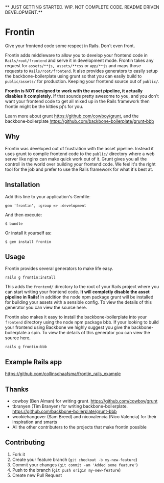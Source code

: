 ** JUST GETTING STARTED. WIP. NOT COMPLETE CODE. README DRIVEN DEVELOPMENT.**

# Frontin

Give your frontend code some respect in Rails. Don't even front.

Frontin adds middleware to allow you to develop your frontend code in `Rails/root/frontend` and serve it in development mode.
Frontin takes any request for `assets/**js, assets/**css` or `app/**js` and maps those requests to `Rails/root/frontend`.
It also provides generators to easily setup the backbone-boilerplate using grunt so that you can easily build to `public/assets/` for production. Keeping your frontend source out of `public/`.

**Frontin is NOT designed to work with the asset pipeline, it actually disables it completely.**
If that sounds pretty awesome to you, and you don't want your frontend code to get all mixed up in the Rails framework then frontin might be the kitties pj's for you.

Learn more about grunt https://github.com/cowboy/grunt, and the backbone-boilerplate https://github.com/backbone-boilerplate/grunt-bbb

## Why

Frontin was developed out of frustration with the asset pipeline. Instead it uses grunt to compile frontend code to the `public/` directory where a web server like
nginx can make quick work out of it. Grunt gives you all the controll in the world over building your frontend code.  We feel it's the right tool for the job and prefer to
use the Rails framework for what it's best at.


## Installation

Add this line to your application's Gemfile:

    gem 'frontin', :group => :development

And then execute:

    $ bundle

Or install it yourself as:

    $ gem install frontin

## Usage

Frontin provides several generators to make life easy.

    rails g frontin:install

This adds the `frontend/` directory to the root of your Rails project where you can start writing your frontend code.
**It will completly disable the asset pipeline in Rails!**
In addition the node npm package grunt will be installed for building your assets with a sensible config.
To view the details of this generator you can view the source here.

Frontin also makes it easy to install the backbone-boilerplate into your `frontend` directory using
the node npm package bbb. If your looking to build your frontend using Backbone we highly suggest you give the backbone-boilerplate a spin.
To view the details of this generator you can view the source here.

    rails g frontin:bbb

## Example Rails app

https://github.com/collinschaafsma/frontin_rails_example

## Thanks

* cowboy (Ben Alman) for writing grunt. https://github.com/cowboy/grunt
* tbranyen (Tim Branyen) for writing backbone-boilerplate. https://github.com/backbone-boilerplate/grunt-bbb
* wookiehangover (Sam Breed) and nicovalencia (Nico Valencia) for their inspiration and smarts
* All the other contributers to the projects that make frontin possible

## Contributing

1. Fork it
2. Create your feature branch (`git checkout -b my-new-feature`)
3. Commit your changes (`git commit -am 'Added some feature'`)
4. Push to the branch (`git push origin my-new-feature`)
5. Create new Pull Request
